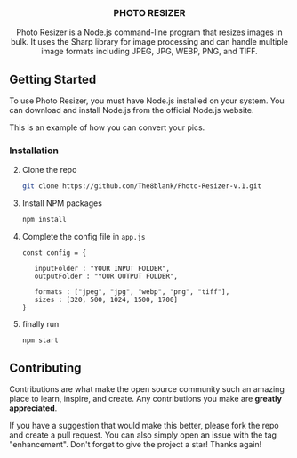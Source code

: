 <br/>

<h3 align="center">PHOTO RESIZER</h3>

  <p align="center">
    Photo Resizer is a Node.js command-line program that resizes images in bulk. It uses the Sharp library for image processing and can handle multiple image formats including JPEG, JPG, WEBP, PNG, and TIFF.
    <br />
   

<!-- GETTING STARTED -->
## Getting Started

To use Photo Resizer, you must have Node.js installed on your system. You can download and install Node.js from the official Node.js website.

This is an example of how you can convert your pics. 

### Installation

2. Clone the repo
   ```sh
   git clone https://github.com/The8blank/Photo-Resizer-v.1.git
   ```
3. Install NPM packages
   ```sh
   npm install
   ```

4. Complete the config file in `app.js` 
    ```
    const config = {

       inputFolder : "YOUR INPUT FOLDER", 
       outputFolder : "YOUR OUTPUT FOLDER",

       formats : ["jpeg", "jpg", "webp", "png", "tiff"],
       sizes : [320, 500, 1024, 1500, 1700]
   }
    ```
5. finally run 
    ```
    npm start
    ```



<!-- CONTRIBUTING -->
## Contributing

Contributions are what make the open source community such an amazing place to learn, inspire, and create. Any contributions you make are **greatly appreciated**.

If you have a suggestion that would make this better, please fork the repo and create a pull request. You can also simply open an issue with the tag "enhancement".
Don't forget to give the project a star! Thanks again!
